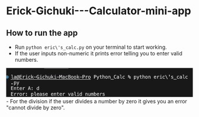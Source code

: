 # Erick-Gichuki---Calculator-mini-app
## How to run the app
- Run ```python eric\'s_calc.py``` on your terminal to start working.
- If the user inputs non-numeric it prints error telling you to enter valid numbers.
<img src='./image.png'/>
- For the division if the user divides a number by zero it gives you an error "cannot divide by zero".